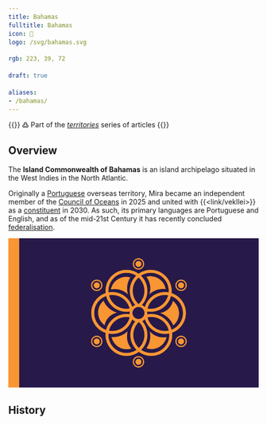 ```yaml
---
title: Bahamas
fulltitle: Bahamas
icon: 🌴
logo: /svg/bahamas.svg

rgb: 223, 39, 72

draft: true

aliases:
- /bahamas/
---
```

{{<note>}}
߷ Part of the *[territories](/territories/)* series of articles
{{</note>}}

## Overview

The **Island Commonwealth of Bahamas** is an island archipelago situated in the West Indies in the North Atlantic.

Originally a [<span class="fi fi-pt"></span> Portuguese](/portugal/) overseas territory, Mira became an independent member of the [<span class="fi fi-oceans"></span> Council of Oceans](/oceans-council/) in 2025 and united with {{<link/vekllei>}} as a [constituent](/constituents/) in 2030. As such, its primary languages are Portuguese and English, and as of the mid-21st Century it has recently concluded [federalisation](/federalisation/).

![flag of mira](/svg/mira.svg)

## History